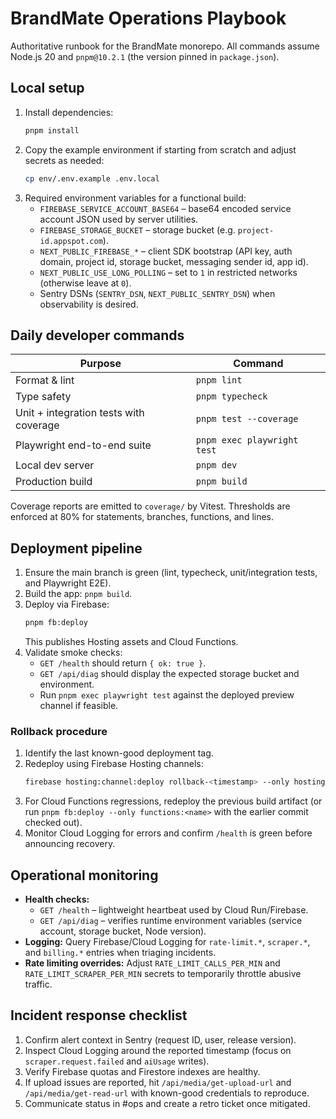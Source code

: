 # BrandMate Operations Playbook

Authoritative runbook for the BrandMate monorepo. All commands assume Node.js 20 and `pnpm@10.2.1` (the version pinned in `package.json`).

## Local setup

1. Install dependencies:
   ```bash
   pnpm install
   ```
2. Copy the example environment if starting from scratch and adjust secrets as needed:
   ```bash
   cp env/.env.example .env.local
   ```
3. Required environment variables for a functional build:
   - `FIREBASE_SERVICE_ACCOUNT_BASE64` – base64 encoded service account JSON used by server utilities.
   - `FIREBASE_STORAGE_BUCKET` – storage bucket (e.g. `project-id.appspot.com`).
   - `NEXT_PUBLIC_FIREBASE_*` – client SDK bootstrap (API key, auth domain, project id, storage bucket, messaging sender id, app id).
   - `NEXT_PUBLIC_USE_LONG_POLLING` – set to `1` in restricted networks (otherwise leave at `0`).
   - Sentry DSNs (`SENTRY_DSN`, `NEXT_PUBLIC_SENTRY_DSN`) when observability is desired.

## Daily developer commands

| Purpose | Command |
| --- | --- |
| Format & lint | `pnpm lint` |
| Type safety | `pnpm typecheck` |
| Unit + integration tests with coverage | `pnpm test --coverage` |
| Playwright end-to-end suite | `pnpm exec playwright test` |
| Local dev server | `pnpm dev` |
| Production build | `pnpm build` |

Coverage reports are emitted to `coverage/` by Vitest. Thresholds are enforced at 80% for statements, branches, functions, and lines.

## Deployment pipeline

1. Ensure the main branch is green (lint, typecheck, unit/integration tests, and Playwright E2E).
2. Build the app: `pnpm build`.
3. Deploy via Firebase:
   ```bash
   pnpm fb:deploy
   ```
   This publishes Hosting assets and Cloud Functions.
4. Validate smoke checks:
   - `GET /health` should return `{ ok: true }`.
   - `GET /api/diag` should display the expected storage bucket and environment.
   - Run `pnpm exec playwright test` against the deployed preview channel if feasible.

### Rollback procedure

1. Identify the last known-good deployment tag.
2. Redeploy using Firebase Hosting channels:
   ```bash
   firebase hosting:channel:deploy rollback-<timestamp> --only hosting
   ```
3. For Cloud Functions regressions, redeploy the previous build artifact (or run `pnpm fb:deploy --only functions:<name>` with the earlier commit checked out).
4. Monitor Cloud Logging for errors and confirm `/health` is green before announcing recovery.

## Operational monitoring

- **Health checks:**
  - `GET /health` – lightweight heartbeat used by Cloud Run/Firebase.
  - `GET /api/diag` – verifies runtime environment variables (service account, storage bucket, Node version).
- **Logging:** Query Firebase/Cloud Logging for `rate-limit.*`, `scraper.*`, and `billing.*` entries when triaging incidents.
- **Rate limiting overrides:** Adjust `RATE_LIMIT_CALLS_PER_MIN` and `RATE_LIMIT_SCRAPER_PER_MIN` secrets to temporarily throttle abusive traffic.

## Incident response checklist

1. Confirm alert context in Sentry (request ID, user, release version).
2. Inspect Cloud Logging around the reported timestamp (focus on `scraper.request.failed` and `aiUsage` writes).
3. Verify Firebase quotas and Firestore indexes are healthy.
4. If upload issues are reported, hit `/api/media/get-upload-url` and `/api/media/get-read-url` with known-good credentials to reproduce.
5. Communicate status in #ops and create a retro ticket once mitigated.
